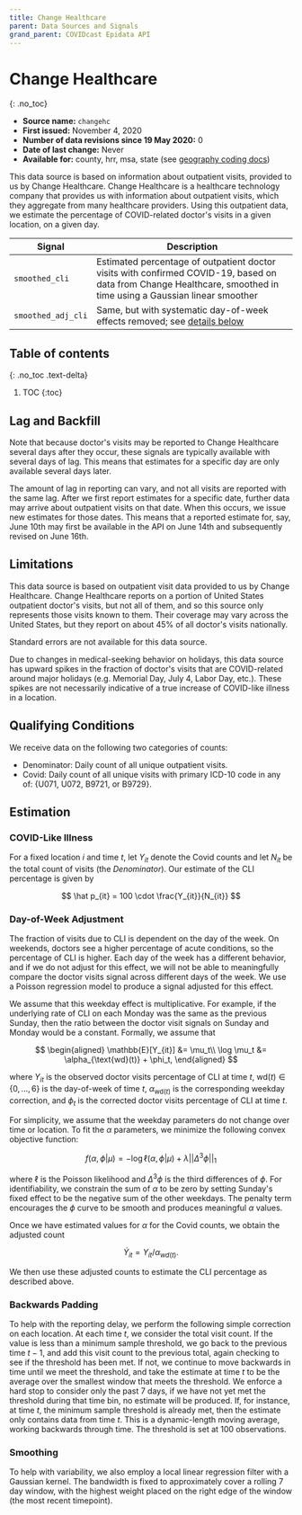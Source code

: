 ```yaml
---
title: Change Healthcare
parent: Data Sources and Signals
grand_parent: COVIDcast Epidata API
---
```


# Change Healthcare
{: .no_toc}

* **Source name:** `changehc`
* **First issued:** November 4, 2020
* **Number of data revisions since 19 May 2020:** 0
* **Date of last change:** Never
* **Available for:** county, hrr, msa, state (see [geography coding docs](../covidcast_geography.md))

This data source is based on information about outpatient visits, provided to
us by Change Healthcare. Change Healthcare is a healthcare technology company
that provides us with information about outpatient visits, which they aggregate
from many healthcare providers. Using this outpatient data, we estimate the
percentage of COVID-related doctor's visits in a given location, on a given day.

| Signal | Description |
| --- | --- |
| `smoothed_cli` | Estimated percentage of outpatient doctor visits with confirmed COVID-19, based on data from Change Healthcare, smoothed in time using a Gaussian linear smoother |
| `smoothed_adj_cli` | Same, but with systematic day-of-week effects removed; see [details below](#day-of-week-adjustment) |

## Table of contents
{: .no_toc .text-delta}

1. TOC
{:toc}

## Lag and Backfill

Note that because doctor's visits may be reported to Change Healthcare
several days after they occur, these signals are typically available with
several days of lag. This means that estimates for a specific day are only
available several days later.

The amount of lag in reporting can vary, and not all visits are reported with
the same lag. After we first report estimates for a specific date, further data
may arrive about outpatient visits on that date. When this occurs, we issue new
estimates for those dates. This means that a reported estimate for, say, June
10th may first be available in the API on June 14th and subsequently revised on
June 16th.

## Limitations

This data source is based on outpatient visit data provided to us by Change
Healthcare. Change Healthcare reports on a portion of United States
outpatient doctor's visits, but not all of them, and so this source only
represents those visits known to them. Their coverage may vary across the United
States, but they report on about 45% of all doctor's visits nationally.

Standard errors are not available for this data source.

Due to changes in medical-seeking behavior on holidays, this data source has
upward spikes in the fraction of doctor's visits that are COVID-related around
major holidays (e.g. Memorial Day, July 4, Labor Day, etc.). These spikes are
not necessarily indicative of a true increase of COVID-like illness in a
location.

## Qualifying Conditions

We receive data on the following two categories of counts:

- Denominator: Daily count of all unique outpatient visits.
- Covid: Daily count of all unique visits with primary ICD-10 code in any of:
{U071, U072, B9721, or B9729}.

## Estimation

### COVID-Like Illness

For a fixed location $i$ and time $t$, let $Y_{it}$
denote the Covid counts and let $N_{it}$ be the
total count of visits (the *Denominator*). Our estimate of the CLI percentage is
given by

$$
\hat p_{it} = 100 \cdot  \frac{Y_{it}}{N_{it}}
$$

### Day-of-Week Adjustment

The fraction of visits due to CLI is dependent on the day of the week. On
weekends, doctors see a higher percentage of acute conditions, so the percentage
of CLI is higher. Each day of the week has a different behavior, and if we do
not adjust for this effect, we will not be able to meaningfully compare the
doctor visits signal across different days of the week. We use a Poisson
regression model to produce a signal adjusted for this effect.

We assume that this weekday effect is multiplicative. For example, if the
underlying rate of CLI on each Monday was the same as the previous Sunday, then
the ratio between the doctor visit signals on Sunday and Monday would be a
constant. Formally, we assume that

$$
\begin{aligned}
\mathbb{E}[Y_{it}] &= \mu_t\\
\log \mu_t &= \alpha_{\text{wd}(t)} + \phi_t,
\end{aligned}
$$

where $Y_{it}$ is the observed doctor visits percentage of CLI at time $t$,
$\text{wd}(t) \in \{0, \dots, 6\}$ is the day-of-week of time $t$,
$\alpha_{\text{wd}(t)}$ is the corresponding weekday correction, and
$\phi_t$ is the corrected doctor visits percentage of CLI at time $t$.

For simplicity, we assume that the weekday parameters do not change over time or
location. To fit the $\alpha$ parameters, we minimize the following convex
objective function:

$$
f(\alpha, \phi | \mu) = -\log \ell (\alpha,\phi|\mu) + \lambda ||\Delta^3 \phi||_1
$$

where $\ell$ is the Poisson likelihood and $\Delta^3 \phi$ is the third
differences of $\phi$. For identifiability, we constrain the sum of $\alpha$
to be zero by setting Sunday's fixed effect to be the negative sum of the other
weekdays. The penalty term encourages the $\phi$ curve to be smooth and
produces meaningful $\alpha$ values.

Once we have estimated values for $\alpha$ for the Covid counts, we obtain the
adjusted count

$$\dot{Y}_{it} = Y_{it} / \alpha_{wd(t)}.$$

We then use these adjusted counts to estimate the CLI percentage as described
above.

### Backwards Padding

To help with the reporting delay, we perform the following simple
correction on each location. At each time $t$, we consider the total visit
count. If the value is less than a minimum sample threshold, we go back to the
previous time $t-1$, and add this visit count to the previous total, again
checking to see if the threshold has been met. If not, we continue to move
backwards in time until we meet the threshold, and take the estimate at time
$t$ to be the average over the smallest window that meets the threshold. We
enforce a hard stop to consider only the past 7 days, if we have not yet met the
threshold during that time bin, no estimate will be produced. If, for instance,
at time $t$, the minimum sample threshold is already met, then the estimate
only contains data from time $t$. This is a dynamic-length moving average,
working backwards through time. The threshold is set at 100 observations.

### Smoothing

To help with variability, we also employ a local linear regression filter with a
Gaussian kernel. The bandwidth is fixed to approximately cover a rolling 7 day
window, with the highest weight placed on the right edge of the window (the most
recent timepoint).
